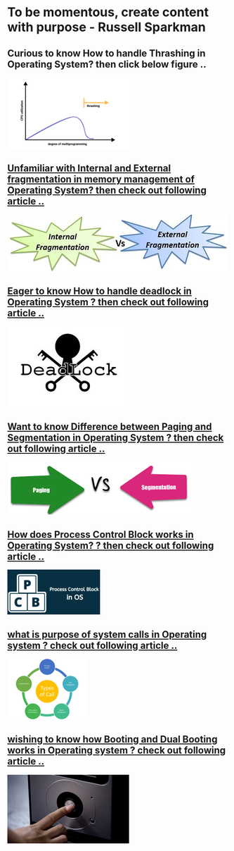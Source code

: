 # To be momentous, create content with purpose - Russell Sparkman

## Curious to know How to handle Thrashing in Operating System? then click below figure ..
<a target="_blank" href="https://steemit.com/thrashinginos/@kritijha/techniques-to-handle-thrashing-in-an-operating-system"><img src="https://github.com/akashpawar6474/images/blob/main/thrashing%20in%20operating%20system.png" alt="How to handle thrashing in Operating System??"> 
  
## Unfamiliar with Internal and External fragmentation in memory management of Operating System? then check out following article ..
<a target="_blank" href="https://morioh.com/p/bdd0756ca148"><img src="https://github.com/akashpawar6474/images/blob/main/Internal-Vs-External-Fragmentation.jpg" alt="Difference between Internal and External fragmentation"> 
 
## Eager to know How to handle deadlock in Operating System ? then check out following article ..
<a target="_blank" href="https://www.codementor.io/@vishalmishra946/deadlock-handling-techniques-1qoo8fs4zl?published=1"><img src="https://github.com/akashpawar6474/images/blob/main/Deadlock.jpg" alt="Deadlock handling techniques"> 
  
## Want to know Difference between Paging and Segmentation in Operating System ? then check out following article ..
<a target="_blank" href="https://hashnode.com/post/paging-vs-segmentation-in-operating-system-ckzrd33u90xnyr4s14hzq7v40"><img src="https://github.com/akashpawar6474/images/blob/main/Paging%20vs%20Segmentation.png" alt="Deadlock handling techniques"> 
  
## How does Process Control Block works in Operating System? ? then check out following article ..
<a target="_blank" href="https://devdojo.com/resh/how-does-pcb-work"><img src="https://github.com/akashpawar6474/images/blob/main/PCB.png" alt="Deadlock handling techniques"> 
  
## what is purpose of system calls in Operating system ? check out following article ..
<a target="_blank" href="https://www.kaggle.com/getting-started/310266"><img src="https://github.com/akashpawar6474/images/blob/main/system%20calls%20in%20os.png" alt="Different Types of System Calls in OS">
  
## wishing to know how Booting and Dual Booting works in Operating system ? check out following article ..
<a target="_blank" href="https://reshtechsavvy.substack.com/p/booting-and-dual-booting-of-operating?s=w"><img src="https://github.com/akashpawar6474/images/blob/main/booting%20in%20os.jpg" alt="Booting and Dual Booting of Operating System">
